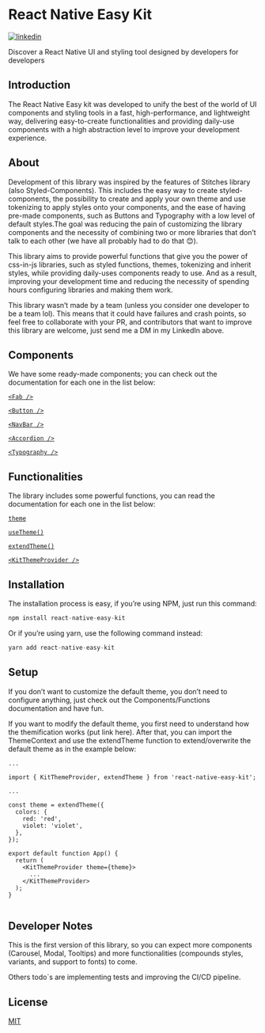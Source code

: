 # React Native Easy Kit

[![linkedin](https://img.shields.io/badge/linkedin-0A66C2?style=for-the-badge&logo=linkedin&logoColor=white)](https://www.linkedin.com/in/icarobrunodev/)

Discover a React Native UI and styling tool designed by developers for developers

## Introduction

The React Native Easy kit was developed to unify the best of the world of UI components and styling tools in a fast, high-performance, and lightweight way, delivering easy-to-create functionalities and providing daily-use components with a high abstraction level to improve your development experience.

## About

Development of this library was inspired by the features of Stitches library (also Styled-Components). This includes the easy way to create styled-components, the possibility to create and apply your own theme and use tokenizing to apply styles onto your components, and the ease of having pre-made components, such as Buttons and Typography with a low level of default styles.The goal was reducing the pain of customizing the library components and the necessity of combining two or more libraries that don’t talk to each other (we have all probably had to do that 😊).

This library aims to provide powerful functions that give you the power of css-in-js libraries, such as styled functions, themes, tokenizing and inherit styles, while providing daily-uses components ready to use. And as a result, improving your development time and reducing the necessity of spending hours configuring libraries and making them work.

This library wasn’t made by a team (unless you consider one developer to be a team lol). This means that it could have failures and crash points, so feel free to collaborate with your PR, and contributors that want to improve this library are welcome, just send me a DM in my LinkedIn above.

## Components

We have some ready-made components; you can check out the documentation for each one in the list below:

[`<Fab />`](docs/Fab.md)

[`<Button />`](docs/Button.md)

[`<NavBar />`](docs/NavBar.md)

[`<Accordion />`](docs/Accordion.md)

[`<Typography />`](docs/Typography.md)

## Functionalities

The library includes some powerful functions, you can read the documentation for each one in the list below:

[`theme`](docs/Theme.md)

[`useTheme()`](docs/UseTheme.md)

[`extendTheme()`](docs/ExtendTheme.md)

[`<KitThemeProvider />`](docs/KitThemeProvider.md)

## Installation

The installation process is easy, if you’re using NPM, just run this command:

```ts
npm install react-native-easy-kit
```

Or if you’re using yarn, use the following command instead:

```ts
yarn add react-native-easy-kit
```

## Setup

If you don’t want to customize the default theme, you don’t need to configure anything, just check out the Components/Functions documentation and have fun.

If you want to modify the default theme, you first need to understand how the themification works (put link here). After that, you can import the ThemeContext and use the extendTheme function to extend/overwrite the default theme as in the example below:

```tsx
...

import { KitThemeProvider, extendTheme } from 'react-native-easy-kit';

...

const theme = extendTheme({
  colors: {
    red: 'red',
    violet: 'violet',
  },
});

export default function App() {
  return (
    <KitThemeProvider theme={theme}>
      ...
    </KitThemeProvider>
  );
}


```

## Developer Notes

This is the first version of this library, so you can expect more components (Carousel, Modal, Tooltips) and more functionalities (compounds styles, variants, and support to fonts) to come.

Others todo`s are implementing tests and improving the CI/CD pipeline.

## License

[MIT](https://choosealicense.com/licenses/mit/)

